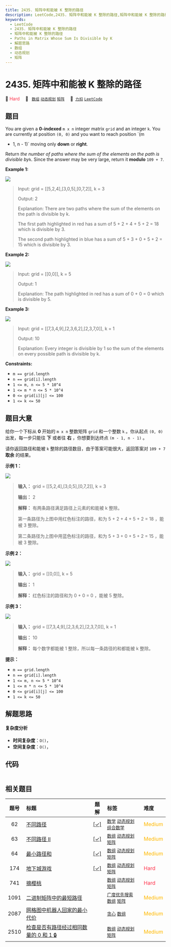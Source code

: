 ```yaml
---
title: 2435. 矩阵中和能被 K 整除的路径
description: LeetCode,2435. 矩阵中和能被 K 整除的路径,矩阵中和能被 K 整除的路径,Paths in Matrix Whose Sum Is Divisible by K,解题思路,数组,动态规划,矩阵
keywords:
  - LeetCode
  - 2435. 矩阵中和能被 K 整除的路径
  - 矩阵中和能被 K 整除的路径
  - Paths in Matrix Whose Sum Is Divisible by K
  - 解题思路
  - 数组
  - 动态规划
  - 矩阵
---
```


# 2435. 矩阵中和能被 K 整除的路径

🔴 <font color=#ff334b>Hard</font>&emsp; 🔖&ensp; [`数组`](/tag/array.md) [`动态规划`](/tag/dynamic-programming.md) [`矩阵`](/tag/matrix.md)&emsp; 🔗&ensp;[`力扣`](https://leetcode.cn/problems/paths-in-matrix-whose-sum-is-divisible-by-k) [`LeetCode`](https://leetcode.com/problems/paths-in-matrix-whose-sum-is-divisible-by-k)

## 题目

You are given a **0-indexed** `m x n` integer matrix `grid` and an integer
`k`. You are currently at position `(0, 0)` and you want to reach position `(m
- 1, n - 1)` moving only **down** or **right**.

Return _the number of paths where the sum of the elements on the path is
divisible by_`k`. Since the answer may be very large, return it **modulo**
`109 + 7`.



**Example 1:**

![](https://assets.leetcode.com/uploads/2022/08/13/image-20220813183124-1.png)

> Input: grid = [[5,2,4],[3,0,5],[0,7,2]], k = 3
> 
> Output: 2
> 
> Explanation: There are two paths where the sum of the elements on the path is divisible by k.
> 
> The first path highlighted in red has a sum of 5 + 2 + 4 + 5 + 2 = 18 which is divisible by 3.
> 
> The second path highlighted in blue has a sum of 5 + 3 + 0 + 5 + 2 = 15 which is divisible by 3.

**Example 2:**

![](https://assets.leetcode.com/uploads/2022/08/17/image-20220817112930-3.png)

> Input: grid = [[0,0]], k = 5
> 
> Output: 1
> 
> Explanation: The path highlighted in red has a sum of 0 + 0 = 0 which is divisible by 5.

**Example 3:**

![](https://assets.leetcode.com/uploads/2022/08/12/image-20220812224605-3.png)

> Input: grid = [[7,3,4,9],[2,3,6,2],[2,3,7,0]], k = 1
> 
> Output: 10
> 
> Explanation: Every integer is divisible by 1 so the sum of the elements on every possible path is divisible by k.

**Constraints:**

  * `m == grid.length`
  * `n == grid[i].length`
  * `1 <= m, n <= 5 * 10^4`
  * `1 <= m * n <= 5 * 10^4`
  * `0 <= grid[i][j] <= 100`
  * `1 <= k <= 50`


## 题目大意

给你一个下标从 **0**  开始的 `m x n` 整数矩阵 `grid` 和一个整数 `k` 。你从起点 `(0, 0)` 出发，每一步只能往
**下**  或者往 **右**  ，你想要到达终点 `(m - 1, n - 1)` 。

请你返回路径和能被 `k` 整除的路径数目，由于答案可能很大，返回答案对 `109 + 7` **取余**  的结果。



**示例 1：**

![](https://assets.leetcode.com/uploads/2022/08/13/image-20220813183124-1.png)

> 
> 
> 
> 
> 
> **输入：** grid = [[5,2,4],[3,0,5],[0,7,2]], k = 3
> 
> **输出：** 2
> 
> **解释：** 有两条路径满足路径上元素的和能被 k 整除。
> 
> 第一条路径为上图中用红色标注的路径，和为 5 + 2 + 4 + 5 + 2 = 18 ，能被 3 整除。
> 
> 第二条路径为上图中用蓝色标注的路径，和为 5 + 3 + 0 + 5 + 2 = 15 ，能被 3 整除。
> 
> 

**示例 2：**

![](https://assets.leetcode.com/uploads/2022/08/17/image-20220817112930-3.png)

> 
> 
> 
> 
> 
> **输入：** grid = [[0,0]], k = 5
> 
> **输出：** 1
> 
> **解释：** 红色标注的路径和为 0 + 0 = 0 ，能被 5 整除。
> 
> 

**示例 3：**

![](https://assets.leetcode.com/uploads/2022/08/12/image-20220812224605-3.png)

> 
> 
> 
> 
> 
> **输入：** grid = [[7,3,4,9],[2,3,6,2],[2,3,7,0]], k = 1
> 
> **输出：** 10
> 
> **解释：** 每个数字都能被 1 整除，所以每一条路径的和都能被 k 整除。
> 
> 



**提示：**

  * `m == grid.length`
  * `n == grid[i].length`
  * `1 <= m, n <= 5 * 10^4`
  * `1 <= m * n <= 5 * 10^4`
  * `0 <= grid[i][j] <= 100`
  * `1 <= k <= 50`


## 解题思路

#### 复杂度分析

- **时间复杂度**：`O()`，
- **空间复杂度**：`O()`，

## 代码

```javascript

```

## 相关题目

<!-- prettier-ignore -->
| 题号 | 标题 | 题解 | 标签 | 难度 |
| :------: | :------ | :------: | :------ | :------ |
| 62 | [不同路径](https://leetcode.com/problems/unique-paths) | [[✓]](/problem/0062.md) |  [`数学`](/tag/math.md) [`动态规划`](/tag/dynamic-programming.md) [`组合数学`](/tag/combinatorics.md) | <font color=#ffb800>Medium</font> |
| 63 | [不同路径 II](https://leetcode.com/problems/unique-paths-ii) | [[✓]](/problem/0063.md) |  [`数组`](/tag/array.md) [`动态规划`](/tag/dynamic-programming.md) [`矩阵`](/tag/matrix.md) | <font color=#ffb800>Medium</font> |
| 64 | [最小路径和](https://leetcode.com/problems/minimum-path-sum) | [[✓]](/problem/0064.md) |  [`数组`](/tag/array.md) [`动态规划`](/tag/dynamic-programming.md) [`矩阵`](/tag/matrix.md) | <font color=#ffb800>Medium</font> |
| 174 | [地下城游戏](https://leetcode.com/problems/dungeon-game) | [[✓]](/problem/0174.md) |  [`数组`](/tag/array.md) [`动态规划`](/tag/dynamic-programming.md) [`矩阵`](/tag/matrix.md) | <font color=#ff334b>Hard</font> |
| 741 | [摘樱桃](https://leetcode.com/problems/cherry-pickup) |  |  [`数组`](/tag/array.md) [`动态规划`](/tag/dynamic-programming.md) [`矩阵`](/tag/matrix.md) | <font color=#ff334b>Hard</font> |
| 1091 | [二进制矩阵中的最短路径](https://leetcode.com/problems/shortest-path-in-binary-matrix) |  |  [`广度优先搜索`](/tag/breadth-first-search.md) [`数组`](/tag/array.md) [`矩阵`](/tag/matrix.md) | <font color=#ffb800>Medium</font> |
| 2087 | [网格图中机器人回家的最小代价](https://leetcode.com/problems/minimum-cost-homecoming-of-a-robot-in-a-grid) |  |  [`贪心`](/tag/greedy.md) [`数组`](/tag/array.md) | <font color=#ffb800>Medium</font> |
| 2510 | [检查是否有路径经过相同数量的 0 和 1 🔒](https://leetcode.com/problems/check-if-there-is-a-path-with-equal-number-of-0s-and-1s) |  |  [`数组`](/tag/array.md) [`动态规划`](/tag/dynamic-programming.md) [`矩阵`](/tag/matrix.md) | <font color=#ffb800>Medium</font> |